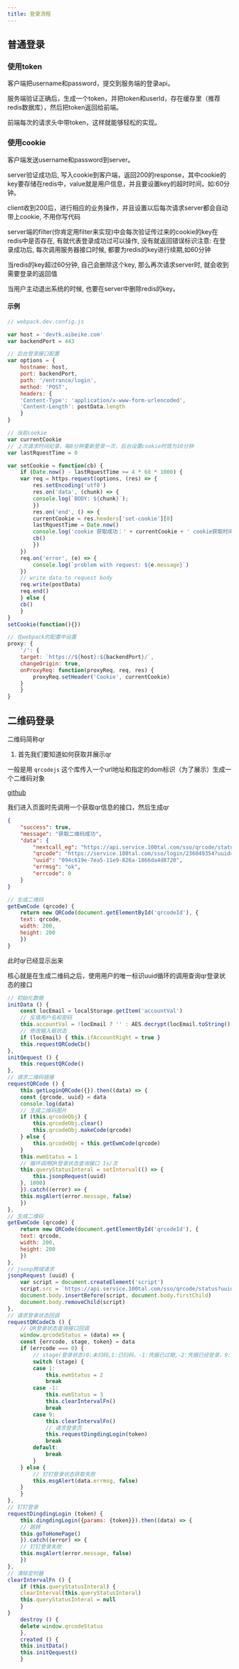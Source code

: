 ```yaml
---
title: 登录流程
---
```


## 普通登录

### 使用token

客户端把username和password，提交到服务端的登录api。

服务端验证正确后，生成一个token，并把token和userId，存在缓存里（推荐redis数据库），然后把token返回给前端。

前端每次的请求头中带token，这样就能够轻松的实现。

### 使用cookie

客户端发送username和password到server。

server验证成功后, 写入cookie到客户端，返回200的response，其中cookie的key要存储在redis中，value就是用户信息，并且要设置key的超时时间，如:60分钟。

client收到200后，进行相应的业务操作，并且设置以后每次请求server都会自动带上cookie, 不用你写代码

server端的filter(你肯定用filter来实现)中会每次验证传过来的cookie的key在redis中是否存在, 有就代表登录成功过可以操作, 没有就返回错误标识注意: 在登录成功后, 每次调用服务器接口时候, 都要为redis的key进行续期,如60分钟

当redis的key超过60分钟, 自己会删除这个key, 那么再次请求server时, 就会收到需要登录的返回值

当用户主动退出系统的时候, 也要在server中删除redis的key。

#### 示例

```js
// webpack.dev.config.js

var host = 'devtk.aibeike.com'
var backendPort = 443

// 后台登录接口配置
var options = {
    hostname: host,
    port: backendPort,
    path: '/entrance/login',
    method: 'POST',
    headers: {
    'Content-Type': 'application/x-www-form-urlencoded',
    'Content-Length': postData.length
    }
}

// 当前cookie
var currentCookie
// 上次请求时间纪录，每8分钟重新登录一次，后台设置cookie时效为10分钟
var lastRquestTime = 0

var setCookie = function(cb) {
    if (Date.now() - lastRquestTime >= 4 * 60 * 1000) {
    var req = https.request(options, (res) => {
        res.setEncoding('utf8')
        res.on('data', (chunk) => {
        console.log(`BODY: ${chunk}`);
        })
        res.on('end', () => {
        currentCookie = res.headers['set-cookie'][0]
        lastRquestTime = Date.now()
        console.log('cookie 获取成功：' + currentCookie + ' cookie获取时间为：' + lastRquestTime)
        cb()
        })
    })
    req.on('error', (e) => {
        console.log(`problem with request: ${e.message}`)
    })
    // write data to request body
    req.write(postData)
    req.end()
    } else {
    cb()
    }
}
setCookie(function(){})

// 在webpack的配置中设置
proxy: {
    '/': {
    target: `https://${host}:${backendPort}/`,
    changeOrigin: true,
    onProxyReq: function(proxyReq, req, res) {
        proxyReq.setHeader('Cookie', currentCookie)
    }
    }
}
```

## 二维码登录

二维码简称qr

1. 首先我们要知道如何获取并展示qr

一般是用 `qrcodejs` 这个库传入一个url地址和指定的dom标识（为了展示）生成一个二维码对象

[github](https://github.com/davidshimjs/qrcodejs)

我们进入页面时先调用一个获取qr信息的接口，然后生成qr

```json
{
    "success": true,
    "message": "获取二维码成功",
    "data": {
        "nextcall_eg": "https://api.service.100tal.com/sso/qrcode/status?callback=__cb&uuid=094c619e-7ea5-11e9-826a-1866da4d8720",
        "qrcode": "https://service.100tal.com/sso/login/236049354?uuid=094c619e-7ea5-11e9-826a-1866da4d8720",
        "uuid": "094c619e-7ea5-11e9-826a-1866da4d8720",
        "errmsg": "ok",
        "errcode": 0
    }
}
```

```js
// 生成二维码
getEwmCode (qrcode) {
    return new QRCode(document.getElementById('qrcodeId'), {
    text: qrcode,
    width: 200,
    height: 200
    })
}
```

此时qr已经显示出来

核心就是在生成二维码之后，使用用户的唯一标识uuid循环的调用查询qr登录状态的接口

```js
// 初始化数据
initData () {
    const locEmail = localStorage.getItem('accountVal')
    // 反填用户名和密码
    this.accountVal = !locEmail ? '' : AES.decrypt(locEmail.toString(), 'accountVal').toString(ENCUTF8)
    // 修改输入框状态
    if (locEmail) { this.ifAccountRight = true }
    this.requestQRCodeCb()
},
initQequest () {
    this.requestQRCode()
},
// 请求二维码链接
requestQRCode () {
    this.getLoginQRCode({}).then((data) => {
    const {qrcode, uuid} = data
    console.log(data)
    // 生成二维码图片
    if (this.qrcodeObj) {
        this.qrcodeObj.clear()
        this.qrcodeObj.makeCode(qrcode)
    } else {
        this.qrcodeObj = this.getEwmCode(qrcode)
    }
    this.ewmStatus = 1
    // 循环调用QR登录状态查询接口 1s/次
    this.queryStatusInteral = setInterval(() => {
        this.jsonpRequest(uuid)
    }, 1000)
    }).catch((error) => {
    this.msgAlert(error.message, false)
    })
},
// 生成二维码
getEwmCode (qrcode) {
    return new QRCode(document.getElementById('qrcodeId'), {
    text: qrcode,
    width: 200,
    height: 200
    })
},
// jsonp跨域请求
jsonpRequest (uuid) {
    var script = document.createElement('script')
    script.src = `https://api.service.100tal.com/sso/qrcode/status?uuid=${uuid}&callback=qrcodeStatus`
    document.body.insertBefore(script, document.body.firstChild)
    document.body.removeChild(script)
},
// 请求登录状态回调
requestQRCodeCb () {
    // QR登录状态查询接口回调
    window.qrcodeStatus = (data) => {
    const {errcode, stage, token} = data
    if (errcode === 0) {
        // stage(登录状态)0:未扫码,1:已扫码，-1:凭据已过期,-2:凭据已经登录，9:登录成功
        switch (stage) {
        case 1:
            this.ewmStatus = 2
            break
        case -1:
            this.ewmStatus = 3
            this.clearIntervalFn()
            break
        case 9:
            this.clearIntervalFn()
            // 请求登录页
            this.requestDingdingLogin(token)
            break
        default:
            break
        }
    } else {
        // 钉钉登录状态获取失败
        this.msgAlert(data.errmsg, false)
    }
    }
},
// 钉钉登录
requestDingdingLogin (token) {
    this.dingdingLogin({params: {token}}).then((data) => {
    // 跳转
    this.goToHomePage()
    }).catch((error) => {
    // 钉钉登录失败
    this.msgAlert(error.message, false)
    })
},
// 清除定时器
clearIntervalFn () {
    if (this.queryStatusInteral) {
    clearInterval(this.queryStatusInteral)
    this.queryStatusInteral = null
    }
}
    destroy () {
    delete window.qrcodeStatus
    },
    created () {
    this.initData()
    this.initQequest()
    }
```